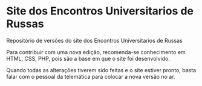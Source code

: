 # Site dos Encontros Universitarios de Russas
Repositório de versões do site dos Encontros Universitarios de Russas


Para contribuir com uma nova edição, recomenda-se conhecimento em HTML, CSS, PHP, pois são a base em que o site foi desenvolvido.

Quando todas as alterações tiverem sido feitas e o site estiver pronto, basta falar com o pessoal da telemática para colocar a nova versão no ar.
